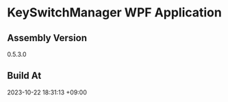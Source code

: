KeySwitchManager WPF Application
==============================

## Assembly Version

0.5.3.0

## Build At

2023-10-22 18:31:13 +09:00
